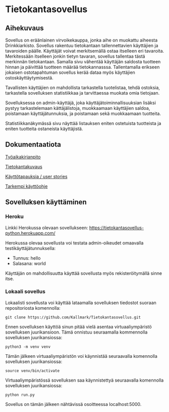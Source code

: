 # Tietokantasovellus

## Aihekuvaus 

Sovellus on eräänlainen virvoikekauppa, jonka aihe on muokattu aiheesta Drinkkiarkisto. Sovellus rakentuu tietokantaan tallennettavien käyttäjien ja tavaroiden päälle. Käyttäjät voivat merkitsemällä ostaa itselleen eri tavaroita. Merkitessään itselleen jonkin tietyn tavaran, sovellus tallentaa tästä merkinnän tietokantaan. Samalla sivu vähentää käyttäjän saldosta tuotteen hinnan ja päivittää tuotteen määrää tietokannasssa. Tallentamalla erikseen jokaisen ostotapahtuman sovellus kerää dataa myös käyttäjien ostoskäyttäytymisestä.

Tavallisten käyttäjien on mahdollista tarkastella tuotelistaa, tehdä ostoksia, tarkastella sovelluksen statistiikkaa ja tarvittaessa muokata omia tietojaan. 

Sovelluksessa on admin-käyttäjä, joka käyttäjätoiminnallisuuksian lisäksi pystyy tarkastelemaan kättäjälistoja, muokkaamaan käyttäjien saldoa, poistamaan käyttäjätunnuksia, ja poistamaan sekä muokkaamaan tuotteita. 

Statistiikkanäkymässä sivu näyttää listauksen eniten ostetuista tuotteista ja eniten tuotteita ostaneista käyttäjistä.


## Dokumentaatiota

[Työaikakirjanpito](https://github.com/Kallmark/Tietokantasovellus/blob/master/documentation/ty%C3%B6aikakirjanpito.md)

[Tietokantakuvaus](https://github.com/Kallmark/Tietokantasovellus/blob/master/documentation/arkkitehtuurikuvaus.md)

[Käyttötapauksia / user stories](https://github.com/Kallmark/Tietokantasovellus/blob/master/documentation/stories.md)

[Tarkempi käyttöohje](https://github.com/Kallmark/Tietokantasovellus/blob/master/documentation/k%C3%A4ytt%C3%B6ohje.md)


## Sovelluksen käyttäminen

### Heroku

Linkki Herokussa olevaan sovellukseen: https://tietokantasovellus-python.herokuapp.com/

Herokussa olevaa sovellusta voi testata admin-oikeudet omaavalla testikäyttäjätunnuksella:

- Tunnus: hello
- Salasana: world

Käyttäjän on mahdollisuutta käyttää sovellusta myös rekisteröitymällä sinne itse. 

### Lokaali sovellus

Lokaalisti sovellusta voi käyttää lataamalla sovelluksen tiedostot suoraan repositoriosta komennolla:

```
git clone https://github.com/Kallmark/Tietokantasovellus.git
```

Ennen sovelluksen käyttöä sinun pitää vielä asentaa virtuaaliympäristö sovelluksen juurikansioon. Tämä onnistuu seuraamalla kommennolla sovelluksen juurikansiossa:

```
python3 -m venv venv
```
Tämän jälkeen virtuaaliympäristön voi käynnistää seuraavalla komennolla sovelluksen juurikansiossa:

```
source venv/bin/activate
```
Virtuaaliympäristössä sovelluksen saa käynnistettyä seuraavalla komennolla sovelluksen juurikansiossa:

```
python run.py
```

Sovellus on tämän jälkeen nähtävissä osoitteessa localhost:5000. 






